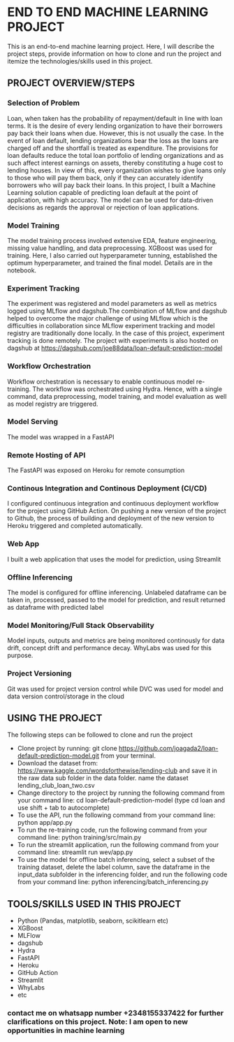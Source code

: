 # END TO END MACHINE LEARNING PROJECT
This is an end-to-end machine learning project. Here, I will describe the project steps, provide information on how to clone and run the project and itemize the technologies/skills used in this project.

## PROJECT OVERVIEW/STEPS
### Selection of Problem
Loan, when taken has the probability of repayment/default in line with loan terms. It is the desire of every lending organization to have their borrowers pay back their loans when due. However, this is not usually the case. In the event of loan default, lending organizations bear the loss as the loans are charged off and the shortfall is treated as expenditure. The provisions for loan defaults reduce the total loan portfolio of lending organizations and as such affect interest earnings on assets, thereby constituting a huge cost to lending houses. In view of this, every organization wishes to give loans only to those who will pay them back, only if they can accurately identify borrowers who will pay back their loans. In this project, I built a Machine Learning solution capable of predicting loan default at the point of application, with high accuracy. The model can be used for data-driven decisions as regards the approval or rejection of loan applications.
### Model Training
The model training process involved extensive EDA, feature engineering, missing value handling, and data preprocessing. XGBoost was used for training. Here, I also carried out hyperparameter tunning, established the optimum hyperparameter, and trained the final model. Details are in the notebook.
### Experiment Tracking
The experiment was registered and model parameters as well as metrics logged using MLflow and dagshub.The combination of MLflow and dagshub helped to overcome the major challenge of using MLflow which is the difficulties in collaboration since MLflow experiment tracking and model registry are traditionally done locally. In the case of this project, experiment tracking is done remotely. The project with experiments is also hosted on dagshub at https://dagshub.com/joe88data/loan-default-prediction-model
### Workflow Orchestration
Workflow orchestration is necessary to enable continuous model re-training. The workflow was orchestrated using Hydra. Hence, with a single command, data preprocessing, model training, and model evaluation as well as model registry are triggered.
### Model Serving
The model was wrapped in a FastAPI
### Remote Hosting of API
The FastAPI was exposed on Heroku for remote consumption
### Continous Integration and Continous Deployment (CI/CD)
I configured continuous integration and continuous deployment workflow for the project using GitHub Action. On pushing a new version of the project to Github, the process of building and deployment of the new version to Heroku triggered and completed automatically.
### Web App
I built a web application that uses the model for prediction, using Streamlit
### Offline Inferencing
The model is configured for offline inferencing. Unlabeled dataframe can be taken in, processed, passed to the model for prediction, and result returned as dataframe with predicted label
### Model Monitoring/Full Stack Observability
Model inputs, outputs and metrics are being monitored continously for data drift, concept drift and performance decay. WhyLabs was used for this purpose.
### Project Versioning
Git was used for project version control while DVC was used for model and data version control/storage in the cloud
## USING THE PROJECT
The following steps can be followed to clone and run the project
 -   Clone project by running: git clone https://github.com/joagada2/loan-default-prediction-model.git from your terminal.
 -   Download the dataset from: https://www.kaggle.com/wordsforthewise/lending-club and save it in the raw data sub folder in the data folder. name the dataset lending_club_loan_two.csv
 -   Change directory to the project by running the following command from your command line: cd loan-default-prediction-model (type cd loan and use shift + tab to autocomplete)
 -  To use the API, run the following command from your command line: python app/app.py
 -  To run the re-training code, run the following command from your command line: python training/src/main.py
 -  To run the streamlit application, run the following command from your command line: streamlit run wev/app.py
 -  To use the model for offline batch inferencing, select a subset of the training dataset, delete the label column, save the dataframe in the input_data subfolder in the inferencing folder, and run the following code from your command line: python inferencing/batch_inferencing.py
 ## TOOLS/SKILLS USED IN THIS PROJECT
  - Python (Pandas, matplotlib, seaborn, scikitlearn etc)
  - XGBoost
  - MLFlow
  - dagshub
  - Hydra
  - FastAPI
  - Heroku
  - GitHub Action
  - Streamlit
  - WhyLabs
  - etc
### contact me on whatsapp number +2348155337422 for further clarifications on this project. Note: I am open to new opportunities in machine learning




